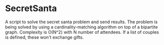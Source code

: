 # SecretSanta

A script to solve the secret santa problem and send results.
The problem is being solved by using a cardinality-matching algorithm on top of
a bipartite graph. Complexity is O(N^2) with N number of attendees.
If a list of couples is defined, these won't exchange gifts.
